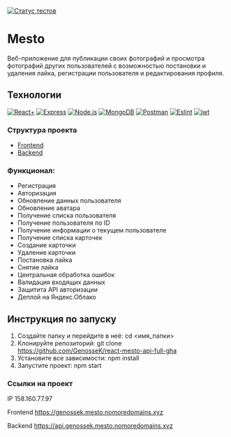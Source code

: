 [![Статус тестов](../../actions/workflows/tests.yml/badge.svg)](../../actions/workflows/tests.yml)

# Mesto

Веб-приложение для публикации своих фотографий и просмотра фотографий других пользователей с возможностью постановки и удаления лайка, регистрации пользователя и редактирования профиля.

## Технологии
<a href="https://reactjs.org/" target="_blank" rel="noreferrer"><img src="https://img.shields.io/badge/-React-090909?style=for-the-badge&logo=React" alt="React+" /></a>
<a href="https://expressjs.com/ru/" target="_blank" rel="noreferrer"><img src="https://img.shields.io/badge/-Express-090909?style=for-the-badge&logo=Express" alt="Express" /></a>
  <a href="https://nodejs.org/ru" target="_blank" rel="noreferrer"><img src="https://img.shields.io/badge/-Node.js-090909?style=for-the-badge&logo=Node.js" alt="Node.js" /></a>
  <a href="https://www.mongodb.com/" target="_blank" rel="noreferrer"><img src="https://img.shields.io/badge/-MongoDB-090909?style=for-the-badge&logo=MongoDB" alt="MongoDB" /></a>
  <a href="https://www.postman.com/" target="_blank" rel="noreferrer"><img src="https://img.shields.io/badge/-Postman-090909?style=for-the-badge&logo=Postman" alt="Postman" /></a>
  <a href="https://eslint.org/" target="_blank" rel="noreferrer"><img src="https://img.shields.io/badge/-Eslint-090909?style=for-the-badge&logo=Eslint&logoColor=blue" alt="Eslint" /></a>
  <a href="https://jwt.io/" target="_blank" rel="noreferrer"><img src="https://img.shields.io/badge/-Jsonwebtokens-090909?style=for-the-badge&logo=json-web-tokens&logoColor=d63aff" alt="jwt" /></a>

### Структура проекта
- [Frontend](https://github.com/GenosseK/react-mesto-api-full-gha/tree/main/frontend)
- [Backend](https://github.com/GenosseK/react-mesto-api-full-gha/tree/main/backend)

### Функционал:

+ Регистрация
+ Авторизация
+ Обновление данных пользователя
+ Обновление аватара
+ Получение списка пользователя
+ Получение пользователя по ID
+ Получение информации о текущем пользователе
+ Получение списка карточек
+ Создание карточки
+ Удаление карточки
+ Постановка лайка
+ Снятие лайка
+ Центральная обработка ошибок
+ Валидация входящих данных
+ Защитита API авторизации
+ Деплой на Яндекс.Облако

## Инструкция по запуску

1. Создайте папку и перейдите в неё:
   cd <имя_папки>
2. Клонируйте репозиторий:
   git clone https://github.com/GenosseK/react-mesto-api-full-gha
3. Установите все зависимости:
   npm install
4. Запустите проект:
   npm start 

### Ссылки на проект

IP 158.160.77.97

Frontend https://genossek.mesto.nomoredomains.xyz

Backend https://api.genossek.mesto.nomoredomains.xyz
